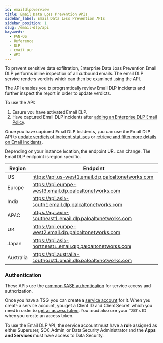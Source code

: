 ```yaml
---
id: emaildlpoverview
title: Email Data Loss Prevention APIs
sidebar_label: Email Data Loss Prevention APIs
sidebar_position: 1
slug: /email-dlp/api
keywords:
  - PAN-OS
  - Reference
  - DLP
  - Email DLP
  - API
---
```


To prevent sensitive data exfiltration, Enterprise Data Loss Prevention Email DLP performs inline inspection of all outbound emails. The email DLP service renders verdicts which can then be examined using the API. 

The API enables you to programtically review Email DLP incidents and further inspect the report in order to update verdicts.

To use the API:
1. Ensure you have activated [Email DLP](https://docs.paloaltonetworks.com/enterprise-dlp/enterprise-dlp-admin/configure-enterprise-dlp/email-dlp/activate-email-dlp).
2. Have captured Email DLP Incidents after [adding an Enterprise DLP Email Policy](https://docs.paloaltonetworks.com/enterprise-dlp/enterprise-dlp-admin/configure-enterprise-dlp/email-dlp/add-an-enterprise-dlp-email-policy).

Once you have captured Email DLP incidents, you can use the Email DLP API to [update verdicts of incident statuses](/email-dlp/api/patch-incident-api-v-1-incidents-incidentid-status/) or [retrieve and filter more details on Email Incidents](/email-dlp/api/get-incident-api-v-1-incidents/).

Depending on your instance location, the endpoint URL can change. The Email DLP endpoint is region specific.

| Region   | Endpoint                                                  |
| ---------| ------------------    |
| US       | https://api.us-west1.email.dlp.paloaltonetworks.com       |
| Europe   | https://api.europe-west3.email.dlp.paloaltonetworks.com   |
| India    | https://api.asia-south1.email.dlp.paloaltonetworks.com    |
| APAC     | https://api.asia-southeast1.email.dlp.paloaltonetworks.com|
| UK       | https://api.europe-west2.email.dlp.paloaltonetworks.com   |
| Japan    | https://api.asia-northeast1.email.dlp.paloaltonetworks.com|
| Australia| https://api.australia-southeast1.email.dlp.paloaltonetworks.com|

### Authentication

These APIs use the [common SASE authentication](/sase/docs/getstarted) for service access and authorization.

Once you have a TSG, you can create a [service account](/sase/docs/service-accounts) for it.
When you create a service account, you get a Client ID and Client Secret, which you need in order to
[get an access token](/sase/api/auth/post-auth-v-1-oauth-2-access-token).
You must also use your TSG's ID when you create an access token.

To use the Email DLP API, the service account must have a **role** assigned as either Superuser, SOC_Admin, or Data Security Administrator and the **Apps and Services** must have access to Data Security.